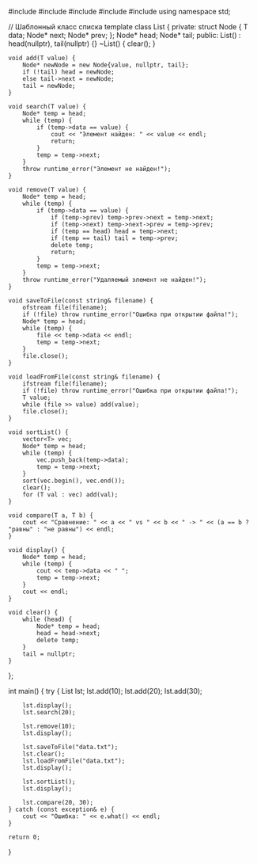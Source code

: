 #include <iostream>
#include <fstream>
#include <exception>
#include <vector>
#include <algorithm>
using namespace std;

// Шаблонный класс списка
template <typename T>
class List {
private:
    struct Node {
        T data;
        Node* next;
        Node* prev;
    };
    Node* head;
    Node* tail;
public:
    List() : head(nullptr), tail(nullptr) {}
    ~List() { clear(); }

    void add(T value) {
        Node* newNode = new Node{value, nullptr, tail};
        if (!tail) head = newNode;
        else tail->next = newNode;
        tail = newNode;
    }

    void search(T value) {
        Node* temp = head;
        while (temp) {
            if (temp->data == value) {
                cout << "Элемент найден: " << value << endl;
                return;
            }
            temp = temp->next;
        }
        throw runtime_error("Элемент не найден!");
    }

    void remove(T value) {
        Node* temp = head;
        while (temp) {
            if (temp->data == value) {
                if (temp->prev) temp->prev->next = temp->next;
                if (temp->next) temp->next->prev = temp->prev;
                if (temp == head) head = temp->next;
                if (temp == tail) tail = temp->prev;
                delete temp;
                return;
            }
            temp = temp->next;
        }
        throw runtime_error("Удаляемый элемент не найден!");
    }

    void saveToFile(const string& filename) {
        ofstream file(filename);
        if (!file) throw runtime_error("Ошибка при открытии файла!");
        Node* temp = head;
        while (temp) {
            file << temp->data << endl;
            temp = temp->next;
        }
        file.close();
    }

    void loadFromFile(const string& filename) {
        ifstream file(filename);
        if (!file) throw runtime_error("Ошибка при открытии файла!");
        T value;
        while (file >> value) add(value);
        file.close();
    }

    void sortList() {
        vector<T> vec;
        Node* temp = head;
        while (temp) {
            vec.push_back(temp->data);
            temp = temp->next;
        }
        sort(vec.begin(), vec.end());
        clear();
        for (T val : vec) add(val);
    }

    void compare(T a, T b) {
        cout << "Сравнение: " << a << " vs " << b << " -> " << (a == b ? "равны" : "не равны") << endl;
    }

    void display() {
        Node* temp = head;
        while (temp) {
            cout << temp->data << " ";
            temp = temp->next;
        }
        cout << endl;
    }

    void clear() {
        while (head) {
            Node* temp = head;
            head = head->next;
            delete temp;
        }
        tail = nullptr;
    }
};

int main() {
    try {
        List<int> lst;
        lst.add(10);
        lst.add(20);
        lst.add(30);
        
        lst.display();
        lst.search(20);
        
        lst.remove(10);
        lst.display();
        
        lst.saveToFile("data.txt");
        lst.clear();
        lst.loadFromFile("data.txt");
        lst.display();
        
        lst.sortList();
        lst.display();
        
        lst.compare(20, 30);
    } catch (const exception& e) {
        cout << "Ошибка: " << e.what() << endl;
    }
    
    return 0;
}
